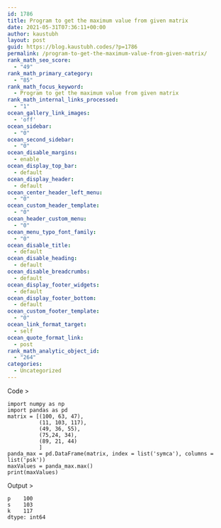 ```yaml
---
id: 1786
title: Program to get the maximum value from given matrix
date: 2021-05-31T07:36:11+00:00
author: kaustubh
layout: post
guid: https://blog.kaustubh.codes/?p=1786
permalink: /program-to-get-the-maximum-value-from-given-matrix/
rank_math_seo_score:
  - "49"
rank_math_primary_category:
  - "85"
rank_math_focus_keyword:
  - Program to get the maximum value from given matrix
rank_math_internal_links_processed:
  - "1"
ocean_gallery_link_images:
  - 'off'
ocean_sidebar:
  - "0"
ocean_second_sidebar:
  - "0"
ocean_disable_margins:
  - enable
ocean_display_top_bar:
  - default
ocean_display_header:
  - default
ocean_center_header_left_menu:
  - "0"
ocean_custom_header_template:
  - "0"
ocean_header_custom_menu:
  - "0"
ocean_menu_typo_font_family:
  - "0"
ocean_disable_title:
  - default
ocean_disable_heading:
  - default
ocean_disable_breadcrumbs:
  - default
ocean_display_footer_widgets:
  - default
ocean_display_footer_bottom:
  - default
ocean_custom_footer_template:
  - "0"
ocean_link_format_target:
  - self
ocean_quote_format_link:
  - post
rank_math_analytic_object_id:
  - "264"
categories:
  - Uncategorized
---
```

Code >

<pre class="wp-block-code"><code>import numpy as np
import pandas as pd
matrix = &#91;(100, 63, 47),
          (11, 103, 117),
          (49, 36, 55),
          (75,24, 34),
          (89, 21, 44)
          ]
panda_max = pd.DataFrame(matrix, index = list('symca'), columns = list('psk'))
maxValues = panda_max.max()
print(maxValues)</code></pre>

Output >

<pre class="wp-block-code"><code>p    100
s    103
k    117
dtype: int64</code></pre>